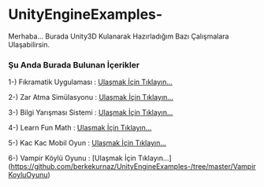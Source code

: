 # UnityEngineExamples-

Merhaba...
Burada Unity3D Kulanarak Hazırladığım Bazı Çalışmalara Ulaşabilirsin.

### Şu Anda Burada Bulunan İçerikler

1-) Fıkramatik Uygulaması   : [Ulaşmak İçin Tıklayın...](https://github.com/berkekurnaz/UnityEngineExamples-/tree/master/F%C4%B1kramatikUygulamas%C4%B1)

2-) Zar Atma Simülasyonu    : [Ulaşmak İçin Tıklayın...](https://github.com/berkekurnaz/UnityEngineExamples-/tree/master/ZarAtmaSimulasyonu)

3-) Bilgi Yarışması Sistemi : [Ulaşmak İçin Tıklayın...](https://github.com/berkekurnaz/UnityEngineExamples-/tree/master/BilgiYarismasiSistemi)

4-) Learn Fun Math          : [Ulaşmak İçin Tıklayın...](https://github.com/berkekurnaz/UnityEngineExamples-/tree/master/LearnFunMath)

5-) Kac Kac Mobil Oyun      : [Ulaşmak İçin Tıklayın...](https://github.com/berkekurnaz/UnityEngineExamples-/tree/master/Kac%20Kac%20Mobil%20Oyun)

6-) Vampir Köylü Oyunu      : [Ulaşmak İçin Tıklayın...]
(https://github.com/berkekurnaz/UnityEngineExamples-/tree/master/VampirKoyluOyunu)
